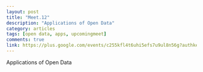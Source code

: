 ```yaml
---
layout: post
title: "Meet.12"
description: "Applications of Open Data"
category: articles
tags: [open data, apps, upcomingmeet]
comments: true
link: https://plus.google.com/events/c255kfl4t6uhi5efs7u9ul8n56g?authkey=CKOM4tHtleqmTA 
---
```


Applications of Open Data